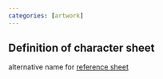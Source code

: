 ```yaml
---
categories: [artwork]
---
```

## Definition of character sheet

alternative name for [reference sheet](./reference%20sheet)
